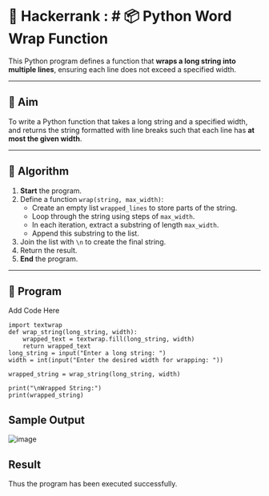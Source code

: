 # 🔄 Hackerrank : # 📦 Python Word Wrap Function

This Python program defines a function that **wraps a long string into multiple lines**, ensuring each line does not exceed a specified width.

---

## 🎯 Aim

To write a Python function that takes a long string and a specified width, and returns the string formatted with line breaks such that each line has **at most the given width**.

---

## 🧠 Algorithm

1. **Start** the program.
2. Define a function `wrap(string, max_width)`:
   - Create an empty list `wrapped_lines` to store parts of the string.
   - Loop through the string using steps of `max_width`.
   - In each iteration, extract a substring of length `max_width`.
   - Append this substring to the list.
3. Join the list with `\n` to create the final string.
4. Return the result.
5. **End** the program.

---


## 🧪 Program
Add Code Here
```
import textwrap
def wrap_string(long_string, width):
    wrapped_text = textwrap.fill(long_string, width)
    return wrapped_text
long_string = input("Enter a long string: ")
width = int(input("Enter the desired width for wrapping: "))

wrapped_string = wrap_string(long_string, width)

print("\nWrapped String:")
print(wrapped_string)
```
## Sample Output
![image](https://github.com/user-attachments/assets/0c2801a9-0989-4f33-be0c-71584f4aa4a1)

## Result
Thus the program has been executed successfully.
